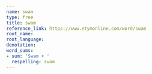 ```yaml
---
name: swam
type: free
title: swam
reference_link: https://www.etymonline.com/word/swam
root_name: 
root_language: 
denotation: 
word_sums:
- sum: 'Swam + '
  respelling: swam
---
```

